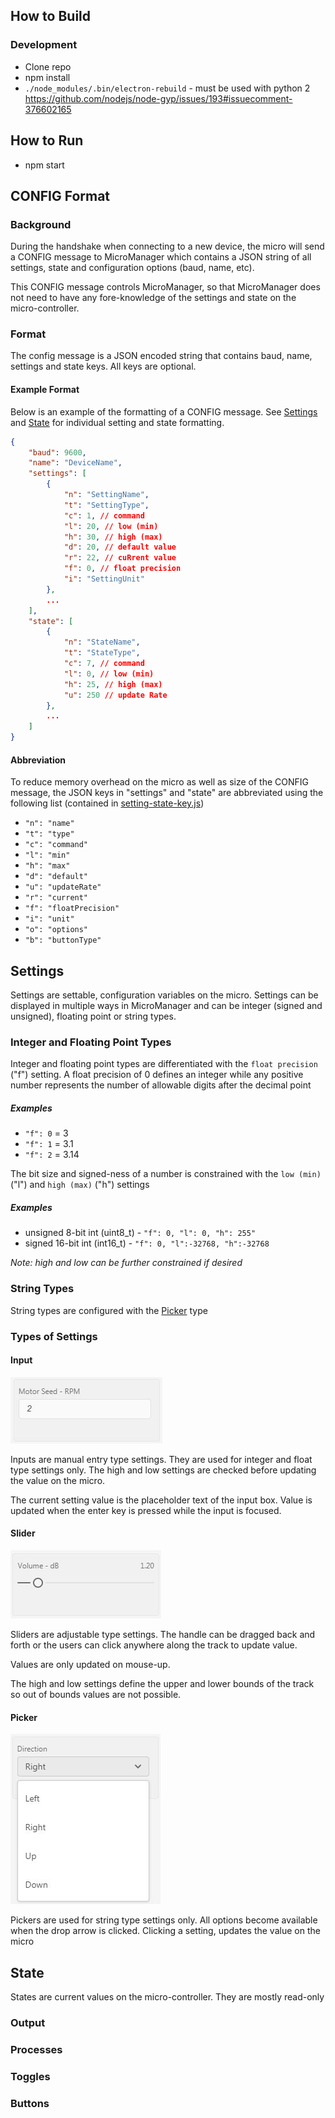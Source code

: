 ## How to Build
### Development
- Clone repo
- npm install
- `./node_modules/.bin/electron-rebuild` - must be used with python 2 https://github.com/nodejs/node-gyp/issues/193#issuecomment-376602165

## How to Run
- npm start

## CONFIG Format
### Background
During the handshake when connecting to a new device, the micro will send a CONFIG message to MicroManager which contains a JSON string of all settings, state and configuration options (baud, name, etc).

This CONFIG message controls MicroManager, so that MicroManager does not need to have any fore-knowledge of the settings and state on the micro-controller.

### Format
The config message is a JSON encoded string that contains baud, name, settings and state keys. All keys are optional.

#### Example Format
Below is an example of the formatting of a CONFIG message.  See [Settings](#Settings) and [State](#State) for individual setting and state formatting.
```json
{
	"baud": 9600,
	"name": "DeviceName",
	"settings": [
		{
			"n": "SettingName",
			"t": "SettingType",
			"c": 1, // command
			"l": 20, // low (min)
			"h": 30, // high (max)
			"d": 20, // default value
			"r": 22, // cuRrent value
			"f": 0, // float precision
			"i": "SettingUnit"
		},
		...
	],
	"state": [
		{
			"n": "StateName",
			"t": "StateType",
			"c": 7, // command
			"l": 0, // low (min)
			"h": 25, // high (max)
			"u": 250 // update Rate
		},
		...
	]
}
```

#### Abbreviation
To reduce memory overhead on the micro as well as size of the CONFIG message, the JSON keys in "settings" and "state" are abbreviated using the following list (contained in [setting-state-key.js](setting-state-key.js))

- `"n": "name"`
- `"t": "type"`
- `"c": "command"`
- `"l": "min"`
- `"h": "max"`
- `"d": "default"`
- `"u": "updateRate"`
- `"r": "current"`
- `"f": "floatPrecision"`
- `"i": "unit"`
- `"o": "options"`
- `"b": "buttonType"`

## Settings
Settings are settable, configuration variables on the micro. Settings can be displayed in multiple ways in MicroManager and can be integer (signed and unsigned), floating point or string types.

### Integer and Floating Point Types
Integer and floating point types are differentiated with the `float precision` ("f") setting. A float precision of 0 defines an integer while any positive number represents the number of allowable digits after the decimal point
##### Examples
- `"f": 0` = 3
- `"f": 1` = 3.1
- `"f": 2` = 3.14

The bit size and signed-ness of a number is constrained with the `low (min)` ("l") and `high (max)` ("h") settings
##### Examples
- unsigned 8-bit int (uint8_t) - `"f": 0, "l": 0, "h": 255"`
- signed 16-bit int (int16_t) - `"f": 0, "l":-32768, "h":-32768`

_Note: high and low can be further constrained if desired_

### String Types
String types are configured with the [Picker](#picker) type

### Types of Settings
#### Input
![Setting Input](./readmeAssets/Setting-Input.jpg)

Inputs are manual entry type settings. They are used for integer and float type settings only. The high and low settings are checked before updating the value on the micro.

The current setting value is the placeholder text of the input box. Value is updated when the enter key is pressed while the input is focused.

#### Slider
![Setting Slider](./readmeAssets/Setting-Slider.jpg)

Sliders are adjustable type settings. The handle can be dragged back and forth or the users can click anywhere along the track to update value.

Values are only updated on mouse-up.

The high and low settings define the upper and lower bounds of the track so out of bounds values are not possible.

#### Picker
![Setting Picker](./readmeAssets/Setting-Picker.jpg)

Pickers are used for string type settings only. All options become available when the drop arrow is clicked. Clicking a setting, updates the value on the micro

## State
States are current values on the micro-controller. They are mostly read-only

### Output
### Processes
### Toggles
### Buttons